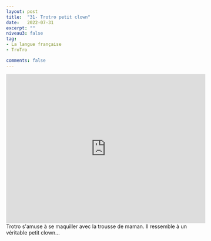 ```yaml
---
layout: post
title:  "31- Trotro petit clown"
date:   2022-07-31
excerpt: ""
niveau3: false
tag:
- La langue française
- TroTro

comments: false
---
```

<center>
<img style="display: none;" src="/assets/img/thumbnails/trotro-31.jpg" alt="" width="1" height="1">
<iframe width="542px" height="406px" src="https://www.youtube.com/embed/mHxkv3DVusY?rel=0&controls=1&showinfo=0&modestbranding=1&enablejsapi=1" allowfullscreen frameborder="0" ></iframe></center>
Trotro s'amuse à se maquiller avec la trousse de maman. Il ressemble à un véritable petit clown...

